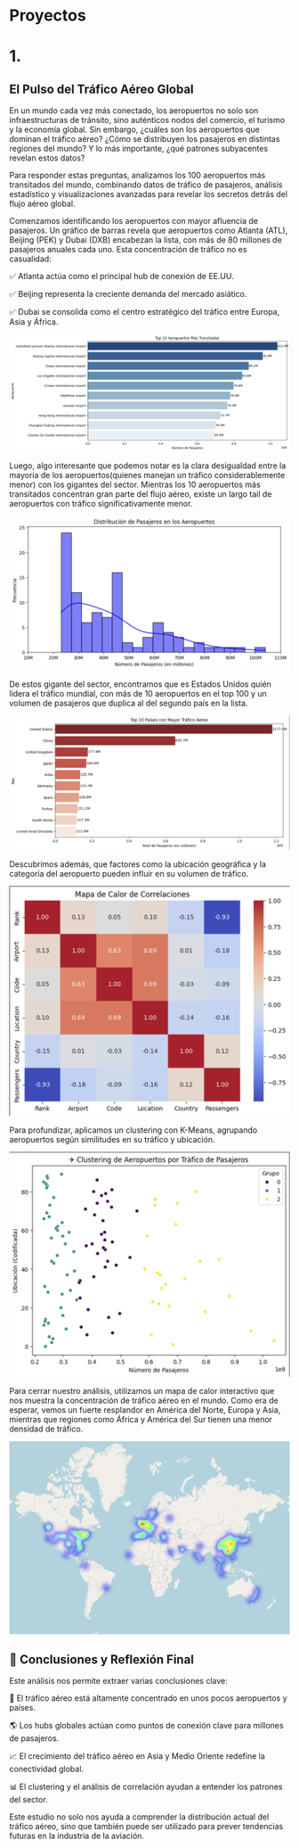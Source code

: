 # Proyectos 

# 1.
## El Pulso del Tráfico Aéreo Global

En un mundo cada vez más conectado, los aeropuertos no solo son infraestructuras de tránsito, sino auténticos nodos del comercio, el turismo y la economía global. Sin embargo, ¿cuáles son los aeropuertos que dominan el tráfico aéreo? ¿Cómo se distribuyen los pasajeros en distintas regiones del mundo? Y lo más importante, ¿qué patrones subyacentes revelan estos datos?

Para responder estas preguntas, analizamos los 100 aeropuertos más transitados del mundo, combinando datos de tráfico de pasajeros, análisis estadístico y visualizaciones avanzadas para revelar los secretos detrás del flujo aéreo global.

Comenzamos identificando los aeropuertos con mayor afluencia de pasajeros. Un gráfico de barras revela que aeropuertos como Atlanta (ATL), Beijing (PEK) y Dubai (DXB) encabezan la lista, con más de 80 millones de pasajeros anuales cada uno. Esta concentración de tráfico no es casualidad:

✅ Atlanta actúa como el principal hub de conexión de EE.UU.

✅ Beijing representa la creciente demanda del mercado asiático.

✅ Dubai se consolida como el centro estratégico del tráfico entre Europa, Asia y África.

![Top10_Aeropuertos](/assets/img/Top10_Aeropuertos.png)


Luego, algo interesante que podemos notar es la clara desigualdad entre la mayoría de los aeropuertos(quienes manejan un tráfico considerablemente menor) con los gigantes del sector. Mientras los 10 aeropuertos más transitados concentran gran parte del flujo aéreo, existe un largo tail de aeropuertos con tráfico significativamente menor.

![Distribucion_pasajeros.png](/assets/img/Distribucion_pasajeros.png)


De estos gigante del sector, encontramos que es Estados Unidos quién lidera el tráfico mundial, con más de 10 aeropuertos en el top 100 y un volumen de pasajeros que duplica al del segundo país en la lista.

![Top10_paises_trafico.png](/assets/img/Top10_paises_trafico.png)


Descubrimos además, que factores como la ubicación geográfica y la categoría del aeropuerto pueden influir en su volumen de tráfico.

![Correlaciones.png](/assets/img/Correlaciones.png)

Para profundizar, aplicamos un clustering con K-Means, agrupando aeropuertos según similitudes en su tráfico y ubicación.

![Clustering.png](/assets/img/Clustering.png)

Para cerrar nuestro análisis, utilizamos un mapa de calor interactivo que nos muestra la concentración de tráfico aéreo en el mundo. Como era de esperar, vemos un fuerte resplandor en América del Norte, Europa y Asia, mientras que regiones como África y América del Sur tienen una menor densidad de tráfico.

![Mapa_calor.png](/assets/img/Mapa_calor.png)


## 📌 Conclusiones y Reflexión Final

Este análisis nos permite extraer varias conclusiones clave:

🚀 El tráfico aéreo está altamente concentrado en unos pocos aeropuertos y países.

🌎 Los hubs globales actúan como puntos de conexión clave para millones de pasajeros.

📈 El crecimiento del tráfico aéreo en Asia y Medio Oriente redefine la conectividad global.

📊 El clustering y el análisis de correlación ayudan a entender los patrones del sector.

Este estudio no solo nos ayuda a comprender la distribución actual del tráfico aéreo, sino que también puede ser utilizado para prever tendencias futuras en la industria de la aviación.

